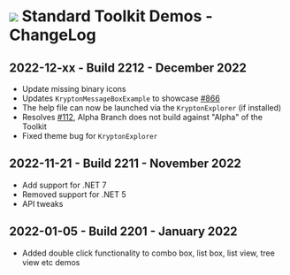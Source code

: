 # <img src="https://github.com/Krypton-Suite/Standard-Toolkit-Demos/blob/master/Krypton.png?raw=true"> Standard Toolkit Demos - ChangeLog

## 2022-12-xx - Build 2212 - December 2022
* Update missing binary icons
* Updates `KryptonMessageBoxExample` to showcase [#866](https://github.com/Krypton-Suite/Standard-Toolkit/issues/866)
* The help file can now be launched via the `KryptonExplorer` (if installed)
* Resolves [#112](https://github.com/Krypton-Suite/Standard-Toolkit-Demos/issues/112), Alpha Branch does not build against "Alpha" of the Toolkit
* Fixed theme bug for `KryptonExplorer`

## 2022-11-21 - Build 2211 - November 2022
* Add support for .NET 7
* Removed support for .NET 5
* API tweaks

## 2022-01-05 - Build 2201 - January 2022
* Added double click functionality to combo box, list box, list view, tree view etc demos